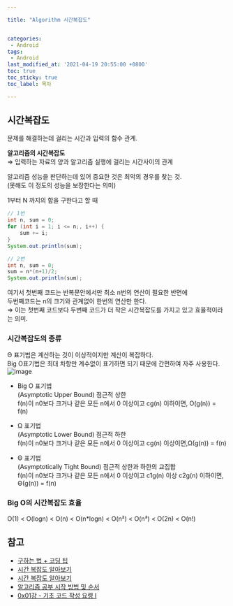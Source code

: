```yaml
---

title: "Algorithm 시간복잡도"


categories: 
 - Android
tags: 
 - Android
last_modified_at: '2021-04-19 20:55:00 +0800'
toc: true
toc_sticky: true
toc_label: 목차

---
```


## 시간복잡도    
문제를 해결하는데 걸리는 시간과 입력의 함수 관계.   


**알고리즘의 시간복잡도**    
 ⇒ 입력하는 자료의 양과 알고리즘 실행에 걸리는 시간사이의 관계   
    
알고리즘 성능을 판단하는데 있어 중요한 것은 최악의 경우를 찾는 것.    
(못해도 이 정도의 성능을  보장한다는 의미)   
   
1부터 N 까지의 합을 구한다고 할 때
   
```java
// 1번 
int n, sum = 0;
for (int i = 1; i <= n;, i++) {
    sum += i;
}
System.out.println(sum);

// 2번
int n, sum = 0;
sum = n*(n+1)/2;
System.out.println(sum);
```
   
여기서 첫번째 코드는 반복문안에서만 최소 n번의 연산이 필요한 반면에   
두번째코드는 n의 크기와 관계없이 한번의 연산만 한다.       
⇒ 이는 첫번째 코드보다 두번째 코드가 더 작은 시간복잡도를 가지고 있고 효율적이라는 의미.   
   
### 시간복잡도의 종류   
Θ 표기법은 계산하는 것이 이상적이지만 계산이 복잡하다.    
Big O표기법은 최대 차항만 계수없이 표기하면 되기 때문에 간편하여 자주 사용한다.      
![image](https://user-images.githubusercontent.com/66898243/113701898-b7dfc380-9713-11eb-8d8c-79910620b359.png)

- Big O 표기법   
(Asymptotic Upper Bound) 점근적 상한   
f(n)이 n0보다 크거나 같은 모든 n에서 0 이상이고 cg(n) 이하이면, O(g(n)) = f(n)   
   
- Ω 표기법   
(Asymptotic Lower Bound) 점근적 하한    
f(n)이 n0보다 크거나 같은 모든 n에서 0 이상이고 cg(n) 이상이면,Ω(g(n)) = f(n)   
   
- Θ 표기법   
(Asymptotically Tight Bound) 점근적 상한과 하한의 교집합    
f(n)이 n0보다 크거나 같은 모든 n에서 0 이상이고 c1g(n) 이상 c2g(n) 이하이면, Θ(g(n)) = f(n)   
   
### Big O의 시간복잡도 효율 

O(1) < O(logn) < O(n) < O(n*logn) < O(n²) < O(n³) < O(2n) < O(n!)    
 

    

## 참고
- [구하는 법 + 코딩 팁](https://mimimimamimimo.tistory.com/2)   
- [시간 복잡도 알아보기](https://minwook-shin.github.io/time-complexity/)   
- [시간 복잡도 알아보기](https://minwook-shin.github.io/time-complexity/)   
- [알고리즘 공부 시작 방법 및 순서](https://blog.yena.io/studynote/2018/11/14/Algorithm-Basic.html)   
- [0x01강 - 기초 코드 작성 요령 I](https://blog.encrypted.gg/922)   
